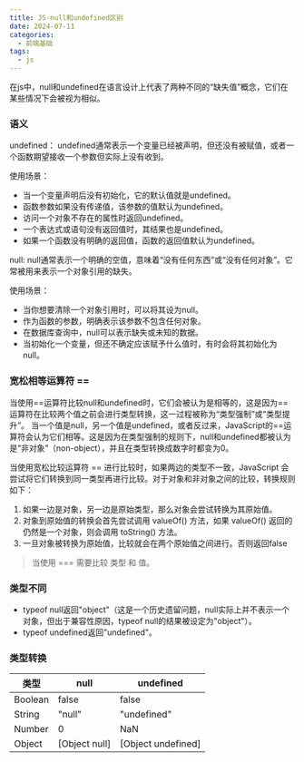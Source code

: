 ```yaml
---
title: JS-null和undefined区别
date: 2024-07-11
categories:
  - 前端基础
tags:
  - js
---
```


在js中，null和undefined在语言设计上代表了两种不同的“缺失值”概念，它们在某些情况下会被视为相似。

### 语义

undefined： undefined通常表示一个变量已经被声明，但还没有被赋值，或者一个函数期望接收一个参数但实际上没有收到。

使用场景：
- 当一个变量声明后没有初始化，它的默认值就是undefined。
- 函数参数如果没有传递值，该参数的值默认为undefined。
- 访问一个对象不存在的属性时返回undefined。
- 一个表达式或语句没有返回值时，其结果也是undefined。
- 如果一个函数没有明确的返回值，函数的返回值默认为undefined。

null: null通常表示一个明确的空值，意味着“没有任何东西”或“没有任何对象”。它常被用来表示一个对象引用的缺失。

使用场景：
- 当你想要清除一个对象引用时，可以将其设为null。
- 作为函数的参数，明确表示该参数不包含任何对象。
- 在数据库查询中，null可以表示缺失或未知的数据。
- 当初始化一个变量，但还不确定应该赋予什么值时，有时会将其初始化为null。

### 宽松相等运算符 == 

当使用==运算符比较null和undefined时，它们会被认为是相等的，这是因为==运算符在比较两个值之前会进行类型转换，这一过程被称为“类型强制”或“类型提升”。
当一个值是null，另一个值是undefined，或者反过来，JavaScript的==运算符会认为它们相等。这是因为在类型强制的规则下，null和undefined都被认为是“非对象”（non-object），并且在类型转换成数字时都变为0。


当使用宽松比较运算符 == 进行比较时，如果两边的类型不一致，JavaScript 会尝试将它们转换到同一类型再进行比较。对于对象和非对象之间的比较，转换规则如下：
1. 如果一边是对象，另一边是原始类型，那么对象会尝试转换为其原始值。
2. 对象到原始值的转换会首先尝试调用 valueOf() 方法，如果 valueOf() 返回的仍然是一个对象，则会调用 toString() 方法。
3. 一旦对象被转换为原始值，比较就会在两个原始值之间进行。否则返回false

> 当使用 === 需要比较 类型 和 值。

### 类型不同

* typeof null返回"object"（这是一个历史遗留问题，null实际上并不表示一个对象，但出于兼容性原因，typeof null的结果被设定为"object"）。
* typeof undefined返回"undefined"。

### 类型转换

| 类型   | null          | undefined          |
| -------- |---------------|--------------------|
| Boolean  | false         | false              |
| String    | "null"        | "undefined"        |
| Number    | 0             | NaN                |
| Object    | [Object null] | [Object undefined] |



